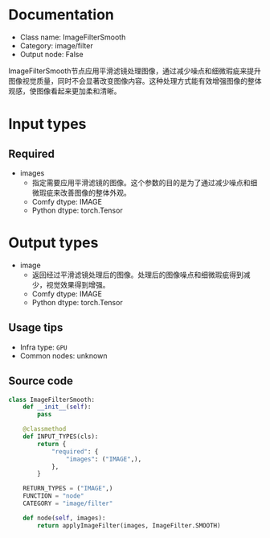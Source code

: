 
# Documentation
- Class name: ImageFilterSmooth
- Category: image/filter
- Output node: False

ImageFilterSmooth节点应用平滑滤镜处理图像，通过减少噪点和细微瑕疵来提升图像视觉质量，同时不会显著改变图像内容。这种处理方式能有效增强图像的整体观感，使图像看起来更加柔和清晰。

# Input types
## Required
- images
    - 指定需要应用平滑滤镜的图像。这个参数的目的是为了通过减少噪点和细微瑕疵来改善图像的整体外观。
    - Comfy dtype: IMAGE
    - Python dtype: torch.Tensor

# Output types
- image
    - 返回经过平滑滤镜处理后的图像。处理后的图像噪点和细微瑕疵得到减少，视觉效果得到增强。
    - Comfy dtype: IMAGE
    - Python dtype: torch.Tensor


## Usage tips
- Infra type: `GPU`
- Common nodes: unknown


## Source code
```python
class ImageFilterSmooth:
    def __init__(self):
        pass

    @classmethod
    def INPUT_TYPES(cls):
        return {
            "required": {
                "images": ("IMAGE",),
            },
        }

    RETURN_TYPES = ("IMAGE",)
    FUNCTION = "node"
    CATEGORY = "image/filter"

    def node(self, images):
        return applyImageFilter(images, ImageFilter.SMOOTH)

```

